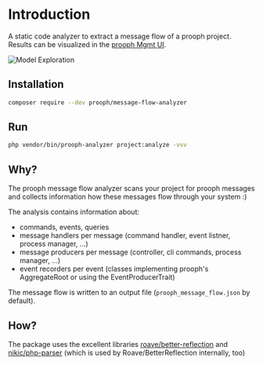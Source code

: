 # Introduction

A static code analyzer to extract a message flow of a prooph project. Results can be visualized in the [prooph Mgmt UI](https://github.com/prooph/event-store-mgmt-ui).

![Model Exploration](https://github.com/prooph/proophessor/blob/master/assets/prooph_do_exploration.gif)

## Installation

```bash
composer require --dev prooph/message-flow-analyzer
```

## Run

```bash
php vendor/bin/prooph-analyzer project:analyze -vvv
```

## Why?

The prooph message flow analyzer scans your project for prooph messages and collects information how these messages flow through your system :)

The analysis contains information about:

- commands, events, queries
- message handlers per message (command handler, event listner, process manager, ...)
- message producers per message (controller, cli commands, process manager, ...)
- event recorders per event (classes implementing prooph's AggregateRoot or using the EventProducerTrait)

The message flow is written to an output file (`prooph_message_flow.json` by default).

## How?

The package uses the excellent libraries [roave/better-reflection](https://github.com/Roave/BetterReflection)
and [nikic/php-parser](https://github.com/nikic/PHP-Parser) (which is used by Roave/BetterReflection internally, too)

